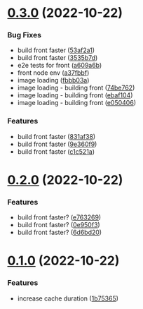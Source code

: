 # [0.3.0](https://github.com/aldor007/mkaciuba/compare/strapi-0.2.0...strapi-0.3.0) (2022-10-22)


### Bug Fixes

* build front faster ([53af2a1](https://github.com/aldor007/mkaciuba/commit/53af2a166cf7bbb1c21591ee037870ad067b6652))
* build front faster ([3535b7d](https://github.com/aldor007/mkaciuba/commit/3535b7d32db22bb2b18ed53f74d9e9de10d5a472))
* e2e tests for front ([a609a6b](https://github.com/aldor007/mkaciuba/commit/a609a6bffc21e5d0fdc69664d1d28de137d586e2))
* front node env ([a37fbbf](https://github.com/aldor007/mkaciuba/commit/a37fbbfcf8e9a91387bee2e758e78378d96d5aff))
* image loading ([fbbb03a](https://github.com/aldor007/mkaciuba/commit/fbbb03a396a244b79c778c0c7b6808d92330b5a7))
* image loading - building front ([74be762](https://github.com/aldor007/mkaciuba/commit/74be76242084df96ed3389ec3e02283892f1e0b8))
* image loading - building front ([ebaf104](https://github.com/aldor007/mkaciuba/commit/ebaf104b2341ce1aecc90d51aa53ded4ec4a7532))
* image loading - building front ([e050406](https://github.com/aldor007/mkaciuba/commit/e050406a139bc822dda6699cd90aa675090d38dc))


### Features

* build front faster ([831af38](https://github.com/aldor007/mkaciuba/commit/831af3859a28352378c8b8976a7bc13bc49842a1))
* build front faster ([9e360f9](https://github.com/aldor007/mkaciuba/commit/9e360f99d7c1b3ac9b509f4e33310c23294b5bc1))
* build front faster ([c1c521a](https://github.com/aldor007/mkaciuba/commit/c1c521a26126a888eecc6dddbeec9e1d96410db5))

# [0.2.0](https://github.com/aldor007/mkaciuba/compare/strapi-0.1.0...strapi-0.2.0) (2022-10-22)


### Features

* build front faster? ([e763269](https://github.com/aldor007/mkaciuba/commit/e76326972f0aec09dda95d10e459f03d02af55b0))
* build front faster? ([0e950f3](https://github.com/aldor007/mkaciuba/commit/0e950f3bb03eb436ca81a45425f0fc42b1d133ff))
* build front faster? ([6d6bd20](https://github.com/aldor007/mkaciuba/commit/6d6bd20ef9b8365b4607f9748419ad61e202d9cb))

# [0.1.0](https://github.com/aldor007/mkaciuba/compare/strapi-0.0.39...strapi-0.1.0) (2022-10-22)


### Features

* increase cache duration ([1b75365](https://github.com/aldor007/mkaciuba/commit/1b75365e54ea379a9d7ec9cc931ee858e90ca1ca))

